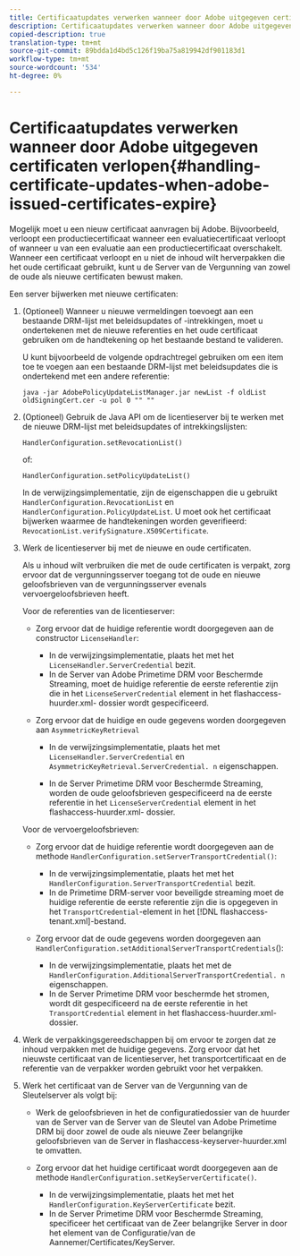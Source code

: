 ```yaml
---
title: Certificaatupdates verwerken wanneer door Adobe uitgegeven certificaten verlopen
description: Certificaatupdates verwerken wanneer door Adobe uitgegeven certificaten verlopen
copied-description: true
translation-type: tm+mt
source-git-commit: 89bdda1d4bd5c126f19ba75a819942df901183d1
workflow-type: tm+mt
source-wordcount: '534'
ht-degree: 0%

---
```



# Certificaatupdates verwerken wanneer door Adobe uitgegeven certificaten verlopen{#handling-certificate-updates-when-adobe-issued-certificates-expire}

Mogelijk moet u een nieuw certificaat aanvragen bij Adobe. Bijvoorbeeld, verloopt een productiecertificaat wanneer een evaluatiecertificaat verloopt of wanneer u van een evaluatie aan een productiecertificaat overschakelt. Wanneer een certificaat verloopt en u niet de inhoud wilt herverpakken die het oude certificaat gebruikt, kunt u de Server van de Vergunning van zowel de oude als nieuwe certificaten bewust maken.

Een server bijwerken met nieuwe certificaten:

1. (Optioneel) Wanneer u nieuwe vermeldingen toevoegt aan een bestaande DRM-lijst met beleidsupdates of -intrekkingen, moet u ondertekenen met de nieuwe referenties en het oude certificaat gebruiken om de handtekening op het bestaande bestand te valideren.

   U kunt bijvoorbeeld de volgende opdrachtregel gebruiken om een item toe te voegen aan een bestaande DRM-lijst met beleidsupdates die is ondertekend met een andere referentie:

   ```
   java -jar AdobePolicyUpdateListManager.jar newList -f oldList oldSigningCert.cer -u pol 0 "" ""
   ```

1. (Optioneel) Gebruik de Java API om de licentieserver bij te werken met de nieuwe DRM-lijst met beleidsupdates of intrekkingslijsten:

   ```
   HandlerConfiguration.setRevocationList() 
   ```

   of:

   ```
   HandlerConfiguration.setPolicyUpdateList()
   ```

   In de verwijzingsimplementatie, zijn de eigenschappen die u gebruikt `HandlerConfiguration.RevocationList` en `HandlerConfiguration.PolicyUpdateList`. U moet ook het certificaat bijwerken waarmee de handtekeningen worden geverifieerd: `RevocationList.verifySignature.X509Certificate`.

1. Werk de licentieserver bij met de nieuwe en oude certificaten.

   Als u inhoud wilt verbruiken die met de oude certificaten is verpakt, zorg ervoor dat de vergunningsserver toegang tot de oude en nieuwe geloofsbrieven van de vergunningsserver evenals vervoergeloofsbrieven heeft.

   Voor de referenties van de licentieserver:

   * Zorg ervoor dat de huidige referentie wordt doorgegeven aan de constructor `LicenseHandler`:

      * In de verwijzingsimplementatie, plaats het met het `LicenseHandler.ServerCredential` bezit.
      * In de Server van Adobe Primetime DRM voor Beschermde Streaming, moet de huidige referentie de eerste referentie zijn die in het `LicenseServerCredential` element in het flashaccess-huurder.xml- dossier wordt gespecificeerd.
   * Zorg ervoor dat de huidige en oude gegevens worden doorgegeven aan `AsymmetricKeyRetrieval`

      * In de verwijzingsimplementatie, plaats het met `LicenseHandler.ServerCredential` en `AsymmetricKeyRetrieval.ServerCredential. n` eigenschappen.

      * In de Server Primetime DRM voor Beschermde Streaming, worden de oude geloofsbrieven gespecificeerd na de eerste referentie in het `LicenseServerCredential` element in het flashaccess-huurder.xml- dossier.

   Voor de vervoergeloofsbrieven:

   * Zorg ervoor dat de huidige referentie wordt doorgegeven aan de methode `HandlerConfiguration.setServerTransportCredential()`:

      * In de verwijzingsimplementatie, plaats het met het `HandlerConfiguration.ServerTransportCredential` bezit.
      * In de Primetime DRM-server voor beveiligde streaming moet de huidige referentie de eerste referentie zijn die is opgegeven in het `TransportCredential`-element in het [!DNL flashaccess-tenant.xml]-bestand.
   * Zorg ervoor dat de oude gegevens worden doorgegeven aan `HandlerConfiguration.setAdditionalServerTransportCredentials`():

      * In de verwijzingsimplementatie, plaats het met de `HandlerConfiguration.AdditionalServerTransportCredential. n` eigenschappen.
      * In de Server Primetime DRM voor beschermde het stromen, wordt dit gespecificeerd na de eerste referentie in het `TransportCredential` element in het flashaccess-huurder.xml- dossier.




1. Werk de verpakkingsgereedschappen bij om ervoor te zorgen dat ze inhoud verpakken met de huidige gegevens. Zorg ervoor dat het nieuwste certificaat van de licentieserver, het transportcertificaat en de referentie van de verpakker worden gebruikt voor het verpakken.
1. Werk het certificaat van de Server van de Vergunning van de Sleutelserver als volgt bij:

   * Werk de geloofsbrieven in het de configuratiedossier van de huurder van de Server van de Server van de Sleutel van Adobe Primetime DRM bij door zowel de oude als nieuwe Zeer belangrijke geloofsbrieven van de Server in flashaccess-keyserver-huurder.xml te omvatten.
   * Zorg ervoor dat het huidige certificaat wordt doorgegeven aan de methode `HandlerConfiguration.setKeyServerCertificate()`.

      * In de verwijzingsimplementatie, plaats het met het `HandlerConfiguration.KeyServerCertificate` bezit.
      * In de Server Primetime DRM voor Beschermde Streaming, specificeer het certificaat van de Zeer belangrijke Server in door het element van de Configuratie/van de Aannemer/Certificates/KeyServer.

